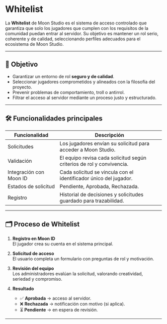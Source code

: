 
# Whitelist

La **Whitelist** de Moon Studio es el sistema de acceso controlado que garantiza que solo los jugadores que cumplen con los requisitos de la comunidad puedan entrar al servidor. Su objetivo es mantener un rol serio, coherente y de calidad, seleccionando perfiles adecuados para el ecosistema de Moon Studio.

---

## 📌 Objetivo

- Garantizar un entorno de rol **seguro y de calidad**.  
- Seleccionar jugadores comprometidos y alineados con la filosofía del proyecto.  
- Prevenir problemas de comportamiento, troll o antirrol.  
- Filtrar el acceso al servidor mediante un proceso justo y estructurado.  

---

## 🛠️ Funcionalidades principales

| Funcionalidad | Descripción |
|---------------|-------------|
| Solicitudes | Los jugadores envían su solicitud para acceder a Moon Studio. |
| Validación | El equipo revisa cada solicitud según criterios de rol y convivencia. |
| Integración con Moon ID | Cada solicitud se vincula con el identificador único del jugador. |
| Estados de solicitud | Pendiente, Aprobada, Rechazada. |
| Registro | Historial de decisiones y solicitudes guardado para trazabilidad. |

---

## 🗂️ Proceso de Whitelist

1. **Registro en Moon ID**  
   El jugador crea su cuenta en el sistema principal.  

2. **Solicitud de acceso**  
   El usuario completa un formulario con preguntas de rol y motivación.  

3. **Revisión del equipo**  
   Los administradores evalúan la solicitud, valorando creatividad, seriedad y compromiso.  

4. **Resultado**  
   - ✅ **Aprobada** → acceso al servidor.  
   - ❌ **Rechazada** → notificación con motivo (si aplica).  
   - ⏳ **Pendiente** → en espera de revisión.  

---
